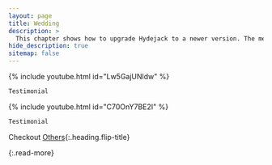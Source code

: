 ```yaml
---
layout: page
title: Wedding
description: >
  This chapter shows how to upgrade Hydejack to a newer version. The method depends on how you've installed Hydejack.
hide_description: true
sitemap: false
---
```



{% include youtube.html id="Lw5GajUNldw" %} 
~~~txt
Testimonial
~~~

{% include youtube.html id="C70OnY7BE2I" %} 
~~~txt
Testimonial
~~~
Checkout [Others](others.md){:.heading.flip-title}


{:.read-more}
